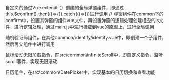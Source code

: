自定义的通过Vue.extend（）创建的全局弹窗组件，即通过this.$confirm().then(()=>{}).catch(()=>{})进行调用
//
弹窗组件在common下的confirm中，设置其弹窗的组件vue文件，再设置弹窗的逻辑处理创建相应的js文件，进行逻辑处理，通过main.js中进行挂载到vue的原型上，进行全局调用

随机验证码组件，在其他common/identify/identify.vue中，即创建一个子组件，然后再父组件中进行调用

鼠标滚动无限加载指令，在src\common\infiniteScroll中，即自定义指令，监听scroll事件，实现无限滚动

日历组件，在src\common\DatePicker中，实现基本的日历切换和查看功能
